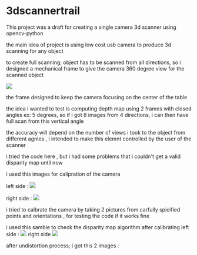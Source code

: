 # 3dscannertrail
This project was a draft for creating a single camera 3d scanner using opencv-python

the main idea of project is using low cost usb camera to produce 3d scanning for any object

to create full scanning; object has to be scanned from all directions, so i designed a mechanical frame to give the camera 360 degree view for the scanned object 

<img src="https://i.ibb.co/d2WtXZ8/mc.png" >

the frame designed to keep the camera focusing on the center of the table

the idea i wanted to test is computing depth map using 2 frames with closed angles ex: 5 degrees, so if i got 8 images from 4 directions, i can then have full scan from this vertical angle 

the accuracy will depend on the number of views i took to the object from different agnles , i intended to make this elemnt controlled by the user of the scanner

i tried the code here , but i had some problems that i couldn't get a valid disparity map until now 

i used this images for calipration of the camera 

left side :
<img src=https://i.ibb.co/xz5SXNC/Leftside.jpg>

right side : 
<img src=https://i.ibb.co/zb8mvK0/Rightside.jpg>

i tried to calbrate the camera by taking 2 pictures from carfully spicified points and orientations , for testing the code if it works fine 

i used this samble to check the disparity map algorithm after calibrating 
left side : 
<img src=https://i.ibb.co/k1Xhkdz/Leftobject.jpg>
right side 
<img src=https://i.ibb.co/mhnGBgG/Rightobject.jpg>

after undistortion process; i got this 2 images : 
